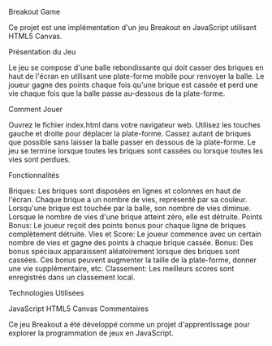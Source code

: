 Breakout Game

Ce projet est une implémentation d'un jeu Breakout en JavaScript utilisant HTML5 Canvas.

Présentation du Jeu

Le jeu se compose d'une balle rebondissante qui doit casser des briques en haut de l'écran en utilisant une plate-forme mobile pour renvoyer la balle. Le joueur gagne des points chaque fois qu'une brique est cassée et perd une vie chaque fois que la balle passe au-dessous de la plate-forme.

Comment Jouer

Ouvrez le fichier index.html dans votre navigateur web.
Utilisez les touches gauche et droite pour déplacer la plate-forme.
Cassez autant de briques que possible sans laisser la balle passer en dessous de la plate-forme.
Le jeu se termine lorsque toutes les briques sont cassées ou lorsque toutes les vies sont perdues.

Fonctionnalités

Briques: Les briques sont disposées en lignes et colonnes en haut de l'écran. Chaque brique a un nombre de vies, représenté par sa couleur. Lorsqu'une brique est touchée par la balle, son nombre de vies diminue. Lorsque le nombre de vies d'une brique atteint zéro, elle est détruite.
Points Bonus: Le joueur reçoit des points bonus pour chaque ligne de briques complètement détruite.
Vies et Score: Le joueur commence avec un certain nombre de vies et gagne des points à chaque brique cassée.
Bonus: Des bonus spéciaux apparaissent aléatoirement lorsque des briques sont cassées. Ces bonus peuvent augmenter la taille de la plate-forme, donner une vie supplémentaire, etc.
Classement: Les meilleurs scores sont enregistrés dans un classement local.

Technologies Utilisées

JavaScript
HTML5 Canvas
Commentaires

Ce jeu Breakout a été développé comme un projet d'apprentissage pour explorer la programmation de jeux en JavaScript.

